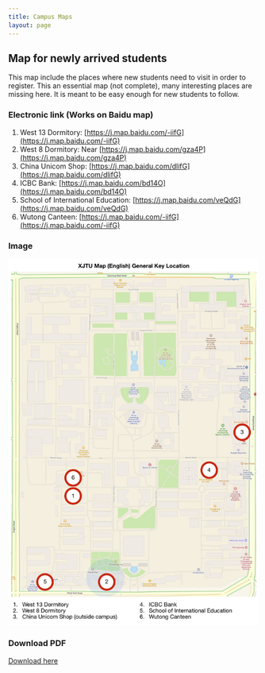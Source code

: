 ```yaml
---
title: Campus Maps
layout: page
---
```

## Map for newly arrived students
This map include the places where new students need to visit in order to register. This an essential map (not complete), many interesting places are missing here. It is meant to be easy enough for new students to follow. 

### Electronic link (Works on Baidu map)
1. West 13 Dormitory: [https://j.map.baidu.com/-iifG](https://j.map.baidu.com/-iifG)
2. West 8 Dormitory: Near [https://j.map.baidu.com/gza4P](https://j.map.baidu.com/gza4P)
3. China Unicom Shop: [https://j.map.baidu.com/dlifG](https://j.map.baidu.com/dlifG)
4. ICBC Bank: [https://j.map.baidu.com/bd14O](https://j.map.baidu.com/bd14O)
5. School of International Education:  [https://j.map.baidu.com/veQdG](https://j.map.baidu.com/veQdG)
6. Wutong Canteen: [https://j.map.baidu.com/-iifG](https://j.map.baidu.com/-iifG)

### Image
![Map for newly arrived students](/assets/img/maps/xjtu-maps.jpg)

### Download PDF
[Download here](/assets/img/maps/xjtu-maps.pdf)

